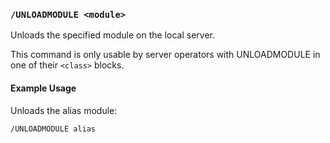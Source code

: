 <!-- This file contains a page fragment. Any changes will affect all pages that include it. -->

### `/UNLOADMODULE <module>`

Unloads the specified module on the local server.

This command is only usable by server operators with UNLOADMODULE in one of their `<class>` blocks.

#### Example Usage

Unloads the alias module:

```plaintext
/UNLOADMODULE alias
```
